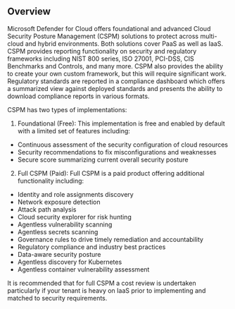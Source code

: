 ## Overview

Microsoft Defender for Cloud offers foundational and advanced Cloud Security Posture Management (CSPM) solutions to protect across multi-cloud and hybrid environments. Both solutions cover PaaS as well as IaaS. CSPM provides reporting functionality on security and regulatory frameworks including NIST 800 series, ISO 27001, PCI-DSS, CIS Benchmarks and Controls, and many more. CSPM also provides the ability to create your own custom framework, but this will require significant work. Regulatory standards are reported in a compliance dashboard which offers a summarized view against deployed standards and presents the ability to download compliance reports in various formats.

CSPM has two types of implementations:

1. Foundational (Free): This implementation is free and enabled by default with a limited set of features including:
- Continuous assessment of the security configuration of cloud resources
- Security recommendations to fix misconfigurations and weaknesses
- Secure score summarizing current overall security posture

2. Full CSPM (Paid): Full CSPM is a paid product offering additional functionality including:
- Identity and role assignments discovery
- Network exposure detection
- Attack path analysis
- Cloud security explorer for risk hunting
- Agentless vulnerability scanning
- Agentless secrets scanning
- Governance rules to drive timely remediation and accountability
- Regulatory compliance and industry best practices
- Data-aware security posture
- Agentless discovery for Kubernetes
- Agentless container vulnerability assessment

It is recommended that for full CSPM a cost review is undertaken particularly if your tenant is heavy on IaaS prior to implementing and matched to security requirements.
